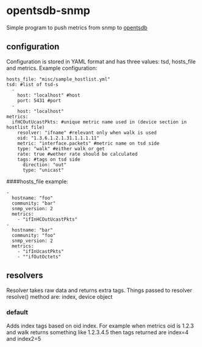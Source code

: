 # opentsdb-snmp

Simple program to push metrics from snmp to [opentsdb](http://opentsdb.net/)

## configuration

Configuration is stored in YAML format and has three values: tsd, hosts_file and metrics.
Example configuration:

    hosts_file: "misc/sample_hostlist.yml"
    tsd: #list of tsd-s
      -
        host: "localhost" #host
        port: 5431 #port
      -
        host: "localhost"
    metrics:
      ifHCOutUcastPkts: #unique metric name used in (device section in hostlist file)
        resolver: "ifname" #relevant only when walk is used
        oid: "1.3.6.1.2.1.31.1.1.1.11"
        metric: "interface.packets" #metric name on tsd side
        type: "walk" #either walk or get
        rate: true #wether rate should be calculated
        tags: #tags on tsd side
          direction: "out"
          type: "unicast"


####hosts_file example:

    - 
      hostname: "foo"
      community: "bar"
      snmp_version: 2
      metrics: 
        - "ifInHCOutUcastPkts"
    - 
      hostname: "bar"
      community: "foo"
      snmp_version: 2
      metrics: 
        - "ifInUcastPkts"
        - ""ifOutOctets"


## resolvers

Resolver takes raw data and returns extra tags.
Things passed to resolver resolve() method are: index, device object

### default

Adds index tags based on oid index. For example when metrics oid is 1.2.3 and walk returns something like 1.2.3.4.5 then tags returned are index=4 and index2=5

